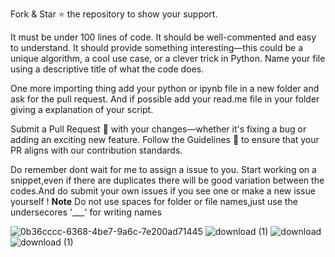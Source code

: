 Fork & Star ⭐ the repository to show your support.

It must be under 100 lines of code.
It should be well-commented and easy to understand.
It should provide something interesting—this could be a unique algorithm, a cool use case, or a clever trick in Python.
Name your file using a descriptive title of what the code does.

One more importing thing add your python or ipynb file in a new folder and ask for the pull request.
And if possible add your read.me file in your folder giving a explanation of your script.

Submit a Pull Request 🔄 with your changes—whether it's fixing a bug or adding an exciting new feature.
Follow the Guidelines 📜 to ensure that your PR aligns with our contribution standards.

Do remember dont wait for me to assign a issue to you. Start working on a snippet,even if there are duplicates there will be good variation between the codes.And do submit your own issues if you see one or make a new issue yourself !
**Note**
Do not use spaces for folder or file names,just use the undersecores '___' for writing names





![0b36cccc-6368-4be7-9a6c-7e200ad71445](https://github.com/user-attachments/assets/7ad5e267-fca4-4fd0-a6ec-eb94909624bc)
![download (1)](https://github.com/user-attachments/assets/245155e8-8a38-4f7d-8e53-5b70c8bdd092)
![download](https://github.com/user-attachments/assets/4991590a-0093-49c7-b237-58c11a6dae4d)
![download (1)](https://github.com/user-attachments/assets/245155e8-8a38-4f7d-8e53-5b70c8bdd092)




